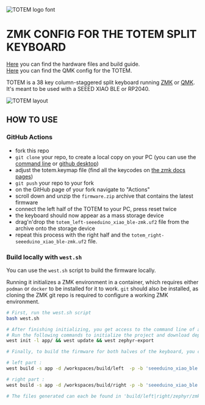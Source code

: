 <picture>
  <source media="(prefers-color-scheme: dark)" srcset="/docs/images/TOTEM_logo_dark.svg">
  <source media="(prefers-color-scheme: light)" srcset="/docs/images/TOTEM_logo_bright.svg">
  <img alt="TOTEM logo font" src="/docs/images/TOTEM_logo_bright.svg">
</picture>

# ZMK CONFIG FOR THE TOTEM SPLIT KEYBOARD

[Here](https://github.com/GEIGEIGEIST/totem) you can find the hardware files and build guide.\
[Here](https://github.com/GEIGEIGEIST/qmk-config-totem) you can find the QMK config for the TOTEM.

TOTEM is a 38 key column-staggered split keyboard running [ZMK](https://zmk.dev/) or [QMK](https://docs.qmk.fm/). It's meant to be used with a SEEED XIAO BLE or RP2040.


![TOTEM layout](/docs/images/TOTEM_layout.svg)



## HOW TO USE

### GitHub Actions

- fork this repo
- `git clone` your repo, to create a local copy on your PC (you can use the [command line](https://www.atlassian.com/git/tutorials) or [github desktop](https://desktop.github.com/))
- adjust the totem.keymap file (find all the keycodes on [the zmk docs pages](https://zmk.dev/docs/codes/))
- `git push` your repo to your fork
- on the GitHub page of your fork navigate to "Actions"
- scroll down and unzip the `firmware.zip` archive that contains the latest firmware
- connect the left half of the TOTEM to your PC, press reset twice
- the keyboard should now appear as a mass storage device
- drag'n'drop the `totem_left-seeeduino_xiao_ble-zmk.uf2` file from the archive onto the storage device
- repeat this process with the right half and the `totem_right-seeeduino_xiao_ble-zmk.uf2` file.

### Build locally with `west.sh`

You can use the `west.sh` script to build the firmware locally. 

Running it initializes a ZMK environment in a container, which requires either `podman` or `docker` to be installed for it to work. `git` should also be installed, as cloning the ZMK git repo is required to configure a working ZMK environment.

```bash
# First, run the west.sh script
bash west.sh

# After finishing initializing, you get access to the command line of a new container
# Run the following commands to initialize the project and download dependencies :
west init -l app/ && west update && west zephyr-export

# Finally, to build the firmware for both halves of the keyboard, you can run the following commands :

# left part :
west build -s app -d /workspaces/build/left  -p -b 'seeeduino_xiao_ble' -- -DZMK_CONFIG=/workspaces/zmk-config/config -DSHIELD=totem_left

# right part :
west build -s app -d /workspaces/build/right -p -b 'seeeduino_xiao_ble' -- -DZMK_CONFIG=/workspaces/zmk-config/config -DSHIELD=totem_right

# The files generated can each be found in 'build/left|right/zephyr/zmk.uf2'.
```

